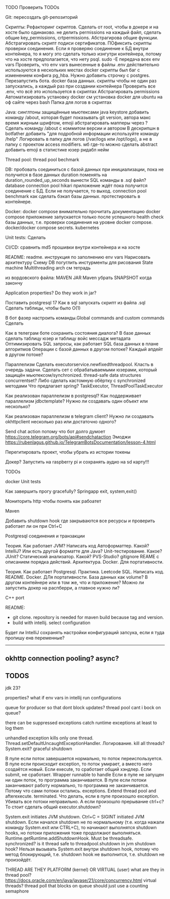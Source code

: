 TODO
Проверить TODOs

Git:
пересоздать git-репозиторий

Скрипты:
Рефакторинг скриптов. Сделать от root, чтобы в докере и на хосте было одинаково. не делить permissions на каждый файл, сделать общие key_permissions, crtpermissions. Абстрагирова общие функции. Абстрагировать скрипт подиси сертификатов. ПОфиксить скрипты проверки соединения. Если я проверяю соединение к БД внутри контейнера, то я могу это сделать только изнгутри контейнера, потому что на хосте предполагается, что нету psql.
sudo -E передача всех env vars
Проверить, что env vars вынесенные в файлы .env действительно используются в нескольких местах
docker скрипты был баг с изменением конфига pg_hba. Нужно добавить строчку с postgres. Перезапустить бота.
docker база данных. скрипты чтобы не один раз запускались, а каждый раз при создании контейнера
Проверить все .env, что всё это используется в скриптах
Абстрагировать permissions
Автоматизировать установку docker см установка docker для ubuntu на оф сайте через bash
Папка для логов в скриптах

Java:
синглтоны защищённые мьютексами
java keystore
добавить команду /about, которая будет показывать git version, автора
макс время жирным шрифтом, emoji
абстрагировать мапперы через <T>?
Сделать команду /about с коммитом версии и автором
В дескрипшн в botfather добавить "для подробной информации используйте команду /help"
Логировать в папку для логов (/var/logs или /opt/logs), а не в папку с проектом
access modifiers. мб где-то можно сделать abstract
добавить emoji
в статистике юзер ридабл нейм

Thread pool:
thread pool bechmark

DB:
пробовать соединиться с базой данных при инициализации, пока не получится
в базе данных duration поменять на duration_rounded_up_seconds
вынести SQL команды в .sql файл?
database connection pool hikari
приложение ждёт пока получится соединение с БД. Если не получается, то выход.
connection pool benchmark
как сделать бэкап базы данных. протестировать в контейнере.

Docker:
docker compose внимательно прочитать документацию
docker compose приложение запускается только после успешного health check базы данных, т.е. проверки соединения на уровне docker compose.
docker/docker compose secrets.
kubernetes

Unit tests:
Сделать

CI/CD:
сравнить md5 прошивки внутри контейнера и на хосте

README:
readme. инструкция по заполнению env vars
Нарисовать архитектуру
Схему DB погуглить инстурменты для рисования
State machine
Multithreading arch
см тетрадь

























из вордовского файла:
MAVEN JAR
Maven убрать SNAPSHOT когда закончу

Application properties? Do they work in jar?

Поставить postgresql 17
Как в sql запускать скрипт из файла .sql
Сделать таблицы, чтобы было O(1)

В бот фазер настроить команды.Global commands and custom commands
Сделать

Как в телеграм боте сохранить состояния диалога?
В базе данных сделать таблицу юзер и таблицу войс мессадж метадата
Оптимизировать SQL запросы, как работает SQL база данных в плане алгоритмов
Операции с базой данных в другом потоке? Каждый апдейт в другом потоке?

Параллелизм
Сделать executorservice.newfixedthreadpool. Класть в очередь задачи. Сделать сет с обрабатываемыми юзерами, который защищён мьютексом/synchronized. thread-safe data structures concurrentset? Либо сделать кастомную обёртку с synchronized методами
Что предлагает spring? TaskExecutor, ThreadPoolTaskExecutor 

Как реализован параллелизм в postgresql? Как поддерживает параллелизм jdbctemplate? Нужно ли создавать один объект или несколько?

Как реализован параллелизм в telegram client? Нужно ли создавать okhttpclient несколько раз или достаточно одного?

Send chat action потому что бот долго думоет
https://core.telegram.org/bots/api#sendchataction
Эмоджи
https://rubenlagus.github.io/TelegramBotsDocumentation/lesson-4.html

Перегитировать проект, чтобы убрать из истории токены

Докер?
Запустить на raspberry pi и сохранять аудио на sd карту!!!


TODOs

docker
Unit tests

Как завершить прогу gracefully? Springapp exit, system,exit()

Мониторить http чтобы понять как рабоатет

Maven

Добавить shutdown hook где закрываются все ресурсы и проверить работает ли он при Ctrl+C

Postgresql соединения и транзакции



Теория. Как работает JVM?
Написать код
Автоформаттер. Какой? IntelliJ? Или есть другой форматте для Java?
Unit-тестирование. Какое? JUnit?
Статический анализатор. Какой? PVS-Studio?
gitignore
REAME с описанием порядка действий. Архитектура.
Docker. Для портативности.

Теория. Как работает Postgresql.
Практика. Leetcode SQL.
Написать код.
README.
Docker. ДЛя портативности. База данных как volume? В другом контейнере или в том же, что и приложение? Можно ли запустить докер на распберри, а главное нужно ли?

C++ port


README:
- git clone. repository is needed for maven build because tag and version.
- build with intellij. select configuration

Будет ли IntelliJ сохранять настройки конфигураций запсука, если я туда пропишу енв переменные?

----------------------------------------------

okhttp
connection pooling?
async?
----------------------------------------------

TODOS
-----------------------------------------------
jdk 23?


properties?
what if env vars in intellij run configurations



queue for producer so that dont block updates?
thread pool cant i bock on queue?












there can be suppressed exceptions
catch runtime exceptions at least to log them


unhandled exception kills only one thread. 
Thread.setDefaultUncaughtExceptionHandler. Логирование. kill all threads? System.exit? graceful shutdown

В пуле если поток завершается нормально, то поток переиспользуется.
В пуле если происходит exception, то поток умирает, а вместо него создаётся новый. Если execute, то сработает общий хэндлер. Если submit, не сработает. Wrapper runnable to handle 
Если в пуле не запущен ни один поток, то программа заканчивается.
В пуле если потоки заканчивают работу нормально, то программа не заканчивается. Потому что сами потоки остались.
exceptions. Extend thread pool and afterexecute. terminated.
Что делать, если в пуле произошло exception. Убивать все потоки неправильно. А если произошло прерывание ctrl+c? То стоит сделать общий executor.shutdown?


System.exit initiates JVM shutdown.
Ctrl+C = SIGINT initiated JVM shutdown.
Если начался shutdown не по нормальному (т.е. когда нажали команду System.exit или CTRL+C), то начинают выполнятся shutdown hooks, но потоки приложения тоже продолжают выполняться.
Runtime.getRuntime.addShutdownHook. Must be threadsafe. synchronized?
is it thread safe to threadpool.shutdown in jvm shutdown hook?
Нельзя вызывать System.exit внутри shutdown hook, потому что метод блокирующий, т.е. shutdown hook не выполнится, т.е. shutdown не произойдёт.





THREAD
ARE THEY PLATFORM (kernel) OR VIRTUAL (user)
what are they in thread pool?
https://docs.oracle.com/en/java/javase/21/core/concurrency.html
virtual threads?
thread poll that blocks on queue should just use a counting semaphore

